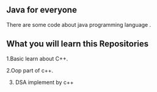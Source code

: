 
## Java for everyone
There are some code about java programming language .


## What you will learn this Repositories

1.Basic learn about C++.

2.Oop part of c++.

3. DSA implement by c++ 
